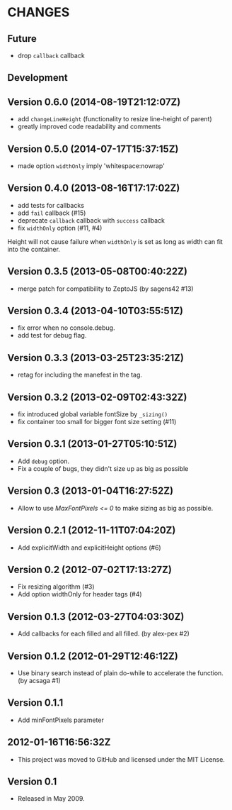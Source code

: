 # CHANGES

## Future

* drop `callback` callback

## Development

## Version 0.6.0 (2014-08-19T21:12:07Z)

* add `changeLineHeight` (functionality to resize line-height of parent)
* greatly improved code readability and comments

## Version 0.5.0 (2014-07-17T15:37:15Z)

* made option `widthOnly` imply 'whitespace:nowrap'

## Version 0.4.0 (2013-08-16T17:17:02Z)

* add tests for callbacks
* add `fail` callback (#15)
* deprecate `callback` callback with `success` callback
* fix `widthOnly` option (#11, #4)

Height will not cause failure when `widthOnly` is set as long as width can fit into the container.

## Version 0.3.5 (2013-05-08T00:40:22Z)

* merge patch for compatibility to ZeptoJS (by sagens42 #13)

## Version 0.3.4 (2013-04-10T03:55:51Z)

* fix error when no console.debug.
* add test for debug flag.

## Version 0.3.3 (2013-03-25T23:35:21Z)

* retag for including the manefest in the tag.

## Version 0.3.2 (2013-02-09T02:43:32Z)

* fix introduced global variable fontSize by `_sizing()`
* fix container too small for bigger font size setting (#11)

## Version 0.3.1 (2013-01-27T05:10:51Z)

* Add `debug` option.
* Fix a couple of bugs, they didn't size up as big as possible

## Version 0.3 (2013-01-04T16:27:52Z)

* Allow to use *MaxFontPixels <= 0* to make sizing as big as possible.

## Version 0.2.1 (2012-11-11T07:04:20Z)

* Add explicitWidth and explicitHeight options (#6)

## Version 0.2 (2012-07-02T17:13:27Z)

* Fix resizing algorithm (#3)
* Add option widthOnly for header tags (#4)

## Version 0.1.3 (2012-03-27T04:03:30Z)

* Add callbacks for each filled and all filled. (by alex-pex #2)

## Version 0.1.2 (2012-01-29T12:46:12Z)

* Use binary search instead of plain do-while to accelerate the function.
  (by acsaga #1)

## Version 0.1.1

*  Add minFontPixels parameter

## 2012-01-16T16:56:32Z

*  This project was moved to GitHub and licensed under the MIT License.

## Version 0.1

*  Released in May 2009.

